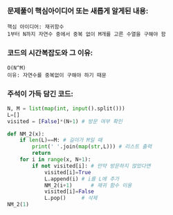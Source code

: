 ### 문제풀이 핵심아이디어 또는 새롭게 알게된 내용: 
    핵심 아이디어: 재귀함수  
    1부터 N까지 자연수 중에서 중복 없이 M개를 고른 수열을 구해야 함
    

### 코드의 시간복잡도와 그 이유:
    O(N^M)
    이유: 자연수를 중복없이 구해야 하기 때문
 
### 주석이 가득 담긴 코드:
```python
N, M = list(map(int, input().split()))
L=[]
visited = [False]*(N+1) # 방문 여부 확인

def NM_2(x):
    if len(L)==M: # 길이가 M일 때
        print(' '.join(map(str,L))) # 리스트 출력
        return
    for i in range(x, N+1):
        if not visited[i]: # 만약 방문하지 않았다면
            visited[i]=True
            L.append(i) # i를 L에 추가
            NM_2(i+1)      # 재귀 함수 이용
            visited[i]=False
            L.pop()     # 삭제
NM_2(1)
```
